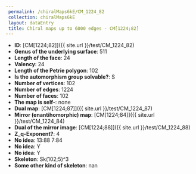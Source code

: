 ```yaml
--- 
 permalink: /chiralMaps6kE/CM_1224_82 
 collection: chiralMaps6kE
 layout: dataEntry
 title: Chiral maps up to 6000 edges - CM[1224;82]
---
```


- **ID**: [CM[1224;82]]({{ site.url }}/test/CM_1224_82)
- **Genus of the underlying surface**: 511
- **Length of the face**: 24
- **Valency**: 24
- **Length of the Petrie polygon**: 102
- **Is the automorphism group solvable?**: S
- **Number of vertices**: 102
- **Number of edges**: 1224
- **Number of faces**: 102
- **The map is self-**: none
- **Dual map**: [CM[1224;87]]({{ site.url }}/test/CM_1224_87)
- **Mirror (enantihomorphic) map**: [CM[1224;84]]({{ site.url }}/test/CM_1224_84)
- **Dual of the mirror image**: [CM[1224;88]]({{ site.url }}/test/CM_1224_88)
- **Z_q-Exponent?**: 4
- **No idea**:  13:88 7:84
- **No idea**: Y
- **No idea**: Y
- **Skeleton**: Sk(102;5)^3
- **Some other kind of skeleton**: nan
